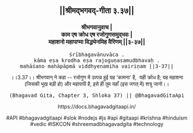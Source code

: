 <center><h2>||श्रीमद्‍भगवद्‍-गीता ३.३७||</h2>
<h3>श्रीभगवानुवाच |<br/>काम एष क्रोध एष रजोगुणसमुद्भवः |<br/>महाशनो महापाप्मा विद्ध्येनमिह वैरिणम् ||३-३७||</h3>
<pre>śrībhagavānuvāca .<br/>kāma eṣa krodha eṣa rajoguṇasamudbhavaḥ .<br/>mahāśano mahāpāpmā viddhyenamiha vairiṇam ||3-37||</pre>
<p>।।3.37।। श्रीभगवान् ने कहा -- रजोगुण में उत्पन्न हुई यह 'कामना' है,  यही क्रोध है; यह महाशना (जिसकी भूख बड़ी हो) और महापापी है, इसे ही तुम यहाँ (इस जगत् में) शत्रु जानो।।</p>
<pre>(Bhagavad Gita, Chapter 3, Shloka 37) || @BhagavadGitaApi</pre><p>https://docs.bhagavadgitaapi.in/</p><p>#API #bhagavadgitaapi #slok #nodejs #js #api #gitaapi #krishna #hinduism #vedic #ISKCON #shreemadbhagavadgita #technology</p></center>